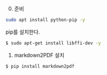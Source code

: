 
0. 준비
```bash
sudo apt install python-pip -y
```
pip를 설치한다.

```bash
$ sudo apt-get install libffi-dev -y
```

1. markdown2PDF 설치
```bash
$ pip install markdown2pdf
```
